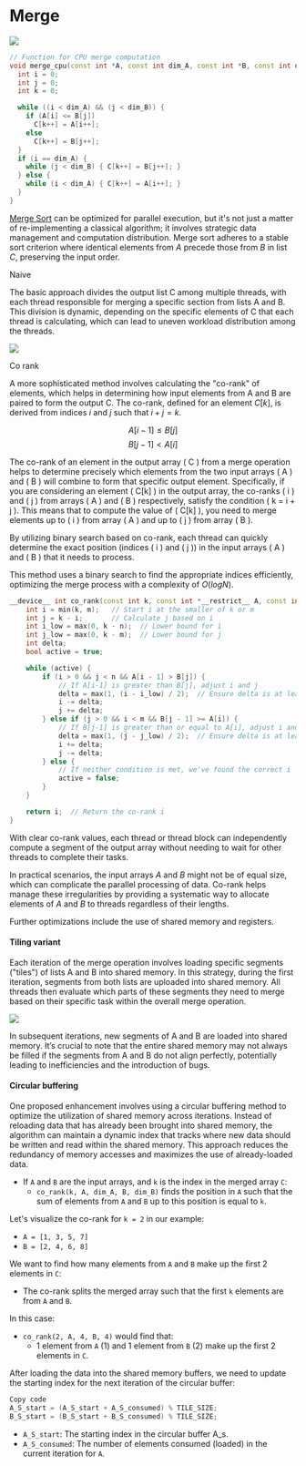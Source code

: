 # Merge


![](images/Pasted%20image%2020240509161049.png)



```cpp
// Function for CPU merge computation
void merge_cpu(const int *A, const int dim_A, const int *B, const int dim_B, int *C) {
  int i = 0;
  int j = 0;
  int k = 0;

  while ((i < dim_A) && (j < dim_B)) {
    if (A[i] <= B[j])
      C[k++] = A[i++];
    else
      C[k++] = B[j++];
  }
  if (i == dim_A) {
    while (j < dim_B) { C[k++] = B[j++]; }
  } else {
    while (i < dim_A) { C[k++] = A[i++]; }
  }
}
```

[Merge Sort](../../../BSc(italian)/Algoritmi%20e%20Principi%20dell'Informatica/src/10.Sorting.md#Merge%20sort) can be optimized for parallel execution, but it's not just a matter of re-implementing a classical algorithm; it involves strategic data management and computation distribution. Merge sort adheres to a stable sort criterion where identical elements from $A$ precede those from $B$ in list $C$, preserving the input order.

Naive

The basic approach divides the output list C among multiple threads, with each thread responsible for merging a specific section from lists A and B. This division is dynamic, depending on the specific elements of C that each thread is calculating, which can lead to uneven workload distribution among the threads.


![](images/Pasted%20image%2020240509161606.png)





Co rank 


A more sophisticated method involves calculating the "co-rank" of elements, which helps in determining how input elements from A and B are paired to form the output C. The co-rank, defined for an element $C[k]$, is derived from indices $i$ and $j$ such that $i + j = k$. 

$$A[i-1]\le B[j]$$
$$B[j-1]<A[i]$$

The co-rank of an element in the output array \( C \) from a merge operation helps to determine precisely which elements from the two input arrays \( A \) and \( B \) will combine to form that specific output element. Specifically, if you are considering an element \( C[k] \) in the output array, the co-ranks \( i \) and \( j \) from arrays \( A \) and \( B \) respectively, satisfy the condition \( k = i + j \). This means that to compute the value of \( C[k] \), you need to merge elements up to \( i \) from array \( A \) and up to \( j \) from array \( B \).

By utilizing binary search based on co-rank, each thread can quickly determine the exact position (indices \( i \) and \( j \)) in the input arrays \( A \) and \( B \) that it needs to process. 

This method uses a binary search to find the appropriate indices efficiently, optimizing the merge process with a complexity of $O(log N)$.



```cpp
__device__ int co_rank(const int k, const int *__restrict__ A, const int m, const int *__restrict__ B, const int n) {
    int i = min(k, m);   // Start i at the smaller of k or m
    int j = k - i;       // Calculate j based on i
    int i_low = max(0, k - n);  // Lower bound for i
    int j_low = max(0, k - m);  // Lower bound for j
    int delta;
    bool active = true;

    while (active) {
        if (i > 0 && j < n && A[i - 1] > B[j]) {
            // If A[i-1] is greater than B[j], adjust i and j
            delta = max(1, (i - i_low) / 2);  // Ensure delta is at least 1 and calculate half the interval
            i -= delta;
            j += delta;
        } else if (j > 0 && i < m && B[j - 1] >= A[i]) {
            // If B[j-1] is greater than or equal to A[i], adjust i and j
            delta = max(1, (j - j_low) / 2);  // Ensure delta is at least 1 and calculate half the interval
            i += delta;
            j -= delta;
        } else {
            // If neither condition is met, we've found the correct i
            active = false;
        }
    }

    return i;  // Return the co-rank i
}
```

With clear co-rank values, each thread or thread block can independently compute a segment of the output array without needing to wait for other threads to complete their tasks. 

In practical scenarios, the input arrays $A$ and $B$  might not be of equal size, which can complicate the parallel processing of data. Co-rank helps manage these irregularities by providing a systematic way to allocate elements of $A$ and $B$ to threads regardless of their lengths. 


Further optimizations include the use of shared memory and registers.

#### Tiling variant

Each iteration of the merge operation involves loading specific segments ("tiles") of lists A and B into shared memory. In this strategy, during the first iteration, segments from both lists are uploaded into shared memory. All threads then evaluate which parts of these segments they need to merge based on their specific task within the overall merge operation. 

![](images/Pasted%20image%2020240509172739.png)

In subsequent iterations, new segments of A and B are loaded into shared memory. It’s crucial to note that the entire shared memory may not always be filled if the segments from A and B do not align perfectly, potentially leading to inefficiencies and the introduction of bugs.


#### Circular buffering

One proposed enhancement involves using a circular buffering method to optimize the utilization of shared memory across iterations. Instead of reloading data that has already been brought into shared memory, the algorithm can maintain a dynamic index that tracks where new data should be written and read within the shared memory. This approach reduces the redundancy of memory accesses and maximizes the use of already-loaded data.




- If `A` and `B` are the input arrays, and `k` is the index in the merged array `C`:
    - `co_rank(k, A, dim_A, B, dim_B)` finds the position in `A` such that the sum of elements from `A` and `B` up to this position is equal to `k`.

Let's visualize the co-rank for `k = 2` in our example:

- `A = [1, 3, 5, 7]`
- `B = [2, 4, 6, 8]`

We want to find how many elements from `A` and `B` make up the first 2 elements in `C`:

- The co-rank splits the merged array such that the first `k` elements are from `A` and `B`.

In this case:

- `co_rank(2, A, 4, B, 4)` would find that:
    - 1 element from `A` (1) and 1 element from `B` (2) make up the first 2 elements in `C`.



After loading the data into the shared memory buffers, we need to update the starting index for the next iteration of the circular buffer:


```cpp
Copy code
A_S_start = (A_S_start + A_S_consumed) % TILE_SIZE;
B_S_start = (B_S_start + B_S_consumed) % TILE_SIZE;
```

- `A_S_start`: The starting index in the circular buffer A_s.
- `A_S_consumed`: The number of elements consumed (loaded) in the current iteration for `A`.